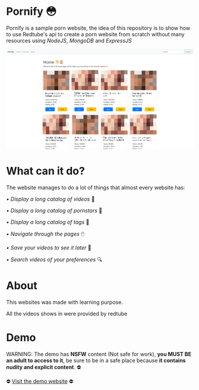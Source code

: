 # Pornify  :flushed:

Pornify is a sample porn website, the idea of this repository is to show how to use Redtube's api to create a porn website from scratch without many resources using *NodeJS*, *MongoDB* and *ExpressJS*

![alt text](ignore_it/image1.jpg)


# What can it do?

The website manages to do a lot of things that almost every website has:

*• Display a long catalog of videos*  :ledger:

*• Display a long catalog of pornstars*  :kiss:

*• Display a long catalog of tags*  :bookmark_tabs:

*• Navigate through the pages* 🖱️

*• Save your videos to see it later*  :floppy_disk:

*• Search videos of your preferences*  :mag:


# About

This websites was made with learning purpose.

All the videos shows in were provided by redtube

# Demo

WARNING: The demo has **NSFW** content (Not safe for work), **you MUST BE an adult to access to it**, be sure to be in a safe place because **it contains nudity and explicit content**. :no_entry:

:no_entry: [Visit the demo website](https://sleepy-falls-11779.herokuapp.com/) :no_entry: